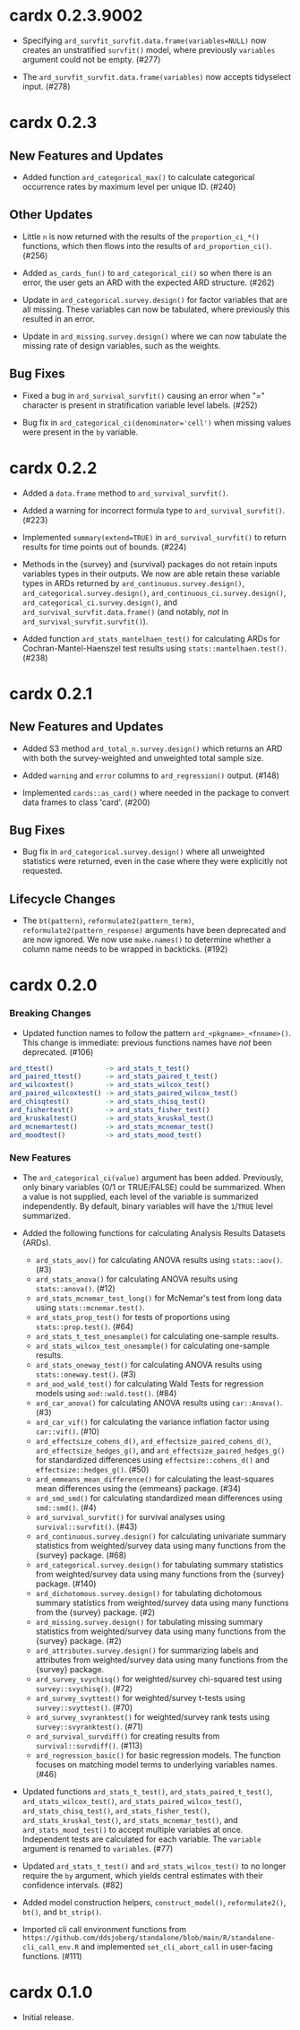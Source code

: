 # cardx 0.2.3.9002

* Specifying `ard_survfit_survfit.data.frame(variables=NULL)` now creates an unstratified `survfit()` model, where previously `variables` argument could not be empty. (#277)

* The `ard_survfit_survfit.data.frame(variables)` now accepts tidyselect input. (#278)

# cardx 0.2.3

## New Features and Updates

* Added function `ard_categorical_max()` to calculate categorical occurrence rates by maximum level per unique ID. (#240)

## Other Updates

* Little `n` is now returned with the results of the `proportion_ci_*()` functions, which then flows into the results of `ard_proportion_ci()`. (#256)

* Added `as_cards_fun()` to `ard_categorical_ci()` so when there is an error, the user gets an ARD with the expected ARD structure. (#262)

* Update in `ard_categorical.survey.design()` for factor variables that are all missing. These variables can now be tabulated, where previously this resulted in an error. 

* Update in `ard_missing.survey.design()` where we can now tabulate the missing rate of design variables, such as the weights.

## Bug Fixes

* Fixed a bug in `ard_survival_survfit()` causing an error when "=" character is present in stratification variable level labels. (#252)

* Bug fix in `ard_categorical_ci(denominator='cell')` when missing values were present in the `by` variable.

# cardx 0.2.2

* Added a `data.frame` method to `ard_survival_survfit()`.

* Added a warning for incorrect formula type to `ard_survival_survfit()`. (#223)

* Implemented `summary(extend=TRUE)` in `ard_survival_survfit()` to return results for time points out of bounds. (#224)

* Methods in the {survey} and {survival} packages do not retain inputs variables types in their outputs. We now are able retain these variable types in ARDs returned by `ard_continuous.survey.design()`, `ard_categorical.survey.design()`, `ard_continuous_ci.survey.design()`, `ard_categorical_ci.survey.design()`, and `ard_survival_survfit.data.frame()` (and notably, _not_ in `ard_survival_survfit.survfit()`).

* Added function `ard_stats_mantelhaen_test()` for calculating ARDs for Cochran-Mantel-Haenszel test results using `stats::mantelhaen.test()`. (#238)

# cardx 0.2.1

## New Features and Updates

* Added S3 method `ard_total_n.survey.design()` which returns an ARD with both the survey-weighted and unweighted total sample size.

* Added `warning` and `error` columns to `ard_regression()` output. (#148)

* Implemented `cards::as_card()` where needed in the package to convert data frames to class 'card'. (#200)

## Bug Fixes

* Bug fix in `ard_categorical.survey.design()` where all unweighted statistics were returned, even in the case where they were explicitly not requested.

## Lifecycle Changes

* The `bt(pattern)`, `reformulate2(pattern_term)`, `reformulate2(pattern_response)` arguments have been deprecated and are now ignored. We now use `make.names()` to determine whether a column name needs to be wrapped in backticks. (#192)

# cardx 0.2.0

### Breaking Changes

* Updated function names to follow the pattern `ard_<pkgname>_<fnname>()`. This change is immediate: previous functions names have _not_ been deprecated. (#106)

```r
ard_ttest()             -> ard_stats_t_test()
ard_paired_ttest()      -> ard_stats_paired_t_test()
ard_wilcoxtest()        -> ard_stats_wilcox_test()
ard_paired_wilcoxtest() -> ard_stats_paired_wilcox_test()
ard_chisqtest()         -> ard_stats_chisq_test()
ard_fishertest()        -> ard_stats_fisher_test()
ard_kruskaltest()       -> ard_stats_kruskal_test()
ard_mcnemartest()       -> ard_stats_mcnemar_test()
ard_moodtest()          -> ard_stats_mood_test()
```

### New Features

* The `ard_categorical_ci(value)` argument has been added. Previously, only binary variables (0/1 or TRUE/FALSE) could be summarized. When a value is not supplied, each level of the variable is summarized independently. By default, binary variables will have the `1`/`TRUE` level summarized.

* Added the following functions for calculating Analysis Results Datasets (ARDs).
  - `ard_stats_aov()` for calculating ANOVA results using `stats::aov()`. (#3)
  - `ard_stats_anova()` for calculating ANOVA results using `stats::anova()`. (#12) 
  - `ard_stats_mcnemar_test_long()` for McNemar's test from long data using `stats::mcnemar.test()`. 
  - `ard_stats_prop_test()` for tests of proportions using `stats::prop.test()`. (#64)
  - `ard_stats_t_test_onesample()` for calculating one-sample results.
  - `ard_stats_wilcox_test_onesample()` for calculating one-sample results.
  - `ard_stats_oneway_test()` for calculating ANOVA results using `stats::oneway.test()`. (#3)
  - `ard_aod_wald_test()` for calculating Wald Tests for regression models using `aod::wald.test()`. (#84)
  - `ard_car_anova()` for calculating ANOVA results using `car::Anova()`. (#3)
  - `ard_car_vif()` for calculating the variance inflation factor using `car::vif()`. (#10)
  - `ard_effectsize_cohens_d()`, `ard_effectsize_paired_cohens_d()`, `ard_effectsize_hedges_g()`, and `ard_effectsize_paired_hedges_g()` for standardized differences using `effectsize::cohens_d()` and `effectsize::hedges_g()`. (#50)
  - `ard_emmeans_mean_difference()` for calculating the least-squares mean differences using the {emmeans} package. (#34)
  - `ard_smd_smd()` for calculating standardized mean differences using `smd::smd()`. (#4)
  - `ard_survival_survfit()` for survival analyses using `survival::survfit()`. (#43)
  - `ard_continuous.survey.design()` for calculating univariate summary statistics from weighted/survey data using many functions from the {survey} package. (#68)
  - `ard_categorical.survey.design()` for tabulating summary statistics from weighted/survey data using many functions from the {survey} package. (#140)
  - `ard_dichotomous.survey.design()` for tabulating dichotomous summary statistics from weighted/survey data using many functions from the {survey} package. (#2)
  - `ard_missing.survey.design()` for tabulating missing summary statistics from weighted/survey data using many functions from the {survey} package. (#2)
  - `ard_attributes.survey.design()` for summarizing labels and attributes from weighted/survey data using many functions from the {survey} package.
  - `ard_survey_svychisq()` for weighted/survey chi-squared test using `survey::svychisq()`. (#72)
  - `ard_survey_svyttest()` for weighted/survey t-tests using `survey::svyttest()`. (#70)
  - `ard_survey_svyranktest()` for weighted/survey rank tests using `survey::svyranktest()`. (#71)
  - `ard_survival_survdiff()` for creating results from `survival::survdiff()`. (#113)
  - `ard_regression_basic()` for basic regression models. The function focuses on matching model terms to underlying variables names. (#46)

* Updated functions `ard_stats_t_test()`, `ard_stats_paired_t_test()`, `ard_stats_wilcox_test()`, `ard_stats_paired_wilcox_test()`, `ard_stats_chisq_test()`, `ard_stats_fisher_test()`, `ard_stats_kruskal_test()`, `ard_stats_mcnemar_test()`, and `ard_stats_mood_test()` to accept multiple variables at once. Independent tests are calculated for each variable. The `variable` argument is renamed to `variables`. (#77)

* Updated `ard_stats_t_test()` and `ard_stats_wilcox_test()` to no longer require the `by` argument, which yields central estimates with their confidence intervals. (#82)

* Added model construction helpers, `construct_model()`, `reformulate2()`, `bt()`, and `bt_strip()`.

* Imported cli call environment functions from `https://github.com/ddsjoberg/standalone/blob/main/R/standalone-cli_call_env.R` and implemented `set_cli_abort_call` in user-facing functions. (#111)

# cardx 0.1.0

* Initial release.
